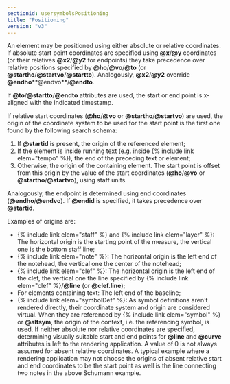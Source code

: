 ```yaml
---
sectionid: usersymbolsPositioning
title: "Positioning"
version: "v3"
---
```


An element may be positioned using either absolute or relative coordinates. If absolute start point coordinates are specified using **@x**/**@y** coordinates (or their relatives **@x2**/**@y2** for endpoints) they take precedence over relative positions specified by **@ho**/**@vo**/**@to** (or **@startho**/**@startvo**/**@startto**). Analogously, **@x2**/**@y2** override **@endho****@endvo**/**@endto**.

If **@to**/**@startto**/**@endto** attributes are used, the start or end point is x-aligned with the indicated timestamp.

If relative start coordinates (**@ho**/**@vo** or **@startho**/**@startvo**) are used, the origin of the coordinate system to be used for the start point is the first one found by the following search schema:


1. If **@startid** is present, the origin of the referenced element;
2. If the element is inside running text (e.g. inside {% include link elem="tempo" %}), the end of the preceding text or element;
3. Otherwise, the origin of the containing element.
The start point is offset from this origin by the value of the start coordinates (**@ho**/**@vo** or **@startho**/**@startvo**), using staff units.

Analogously, the endpoint is determined using end coordinates (**@endho**/**@endvo**). If **@endid** is specified, it takes precedence over **@startid**.

Examples of origins are:

- {% include link elem="staff" %} and {% include link elem="layer" %}: The horizontal origin is the starting point of the measure, the vertical one is the bottom staff line;
- {% include link elem="note" %}: The horizontal origin is the left end of the notehead, the vertical one the center of the notehead;
- {% include link elem="clef" %}: The horizontal origin is the left end of the clef, the vertical one the line specified by {% include link elem="clef" %}/**@line** (or **@clef.line**);
- For elements containing text: The left end of the baseline;
- {% include link elem="symbolDef" %}: As symbol definitions aren't rendered directly, their coordinate system and origin are considered virtual. When they are referenced by {% include link elem="symbol" %} or **@altsym**, the origin of the context, i.e. the referencing symbol, is used.
If neither absolute nor relative coordinates are specified, determining visually suitable start and end points for **@line** and **@curve** attributes is left to the rendering application. A value of 0 is not always assumed for absent relative coordinates. A typical example where a rendering application may not choose the origins of absent relative start and end coordinates to be the start point as well is the line connecting two notes in the above Schumann example.
